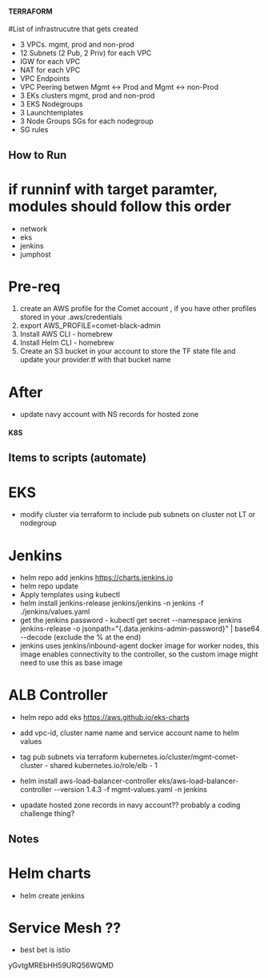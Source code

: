 #### TERRAFORM
#List of infrastrucutre that gets created
 - 3 VPCs. mgmt, prod and non-prod
 - 12 Subnets (2 Pub, 2 Priv) for each VPC
 - IGW for each VPC
 - NAT for each VPC
 - VPC Endpoints
 - VPC Peering betwen Mgmt <-> Prod and Mgmt <-> non-Prod
 - 3 EKs clusters mgmt, prod and non-prod
 - 3 EKS Nodegroups
 - 3 Launchtemplates
 - 3 Node Groups SGs for each nodegroup 
 - SG rules

## How to Run
# if runninf with target paramter, modules should follow this order

- network
- eks
- jenkins
- jumphost

# Pre-req

1. create an AWS profile for the Comet account , if you have other profiles stored in your .aws/credentials
2. export AWS_PROFILE=comet-black-admin
3. Install AWS CLI - homebrew
4. Install Helm CLI - homebrew
5. Create an S3 bucket in your account to store the TF state file and update your provider.tf with that bucket name


# After
- update navy account with NS records for hosted zone



#### K8S

## Items to scripts (automate)

# EKS
- modify cluster via terraform to include pub subnets on cluster not LT or nodegroup

# Jenkins
- helm repo add jenkins https://charts.jenkins.io
- helm repo update
- Apply templates using kubectl
- helm install jenkins-release jenkins/jenkins -n jenkins -f ./jenkins/values.yaml
- get the jenkins password - kubectl get secret --namespace jenkins jenkins-release -o jsonpath="{.data.jenkins-admin-password}" | base64 --decode (exclude the % at the end)
- jenkins uses jenkins/inbound-agent docker image  for worker nodes, this image enables connectivity to the controller, so the custom image might need to use this as base image

# ALB Controller

- helm repo add eks https://aws.github.io/eks-charts
- add vpc-id, cluster name name and service account name to helm values
- tag pub subnets via terraform
    kubernetes.io/cluster/mgmt-comet-cluster - shared
    kubernetes.io/role/elb - 1
    
- helm install aws-load-balancer-controller eks/aws-load-balancer-controller --version 1.4.3 -f mgmt-values.yaml  -n jenkins

- upadate hosted zone records in navy account?? probably a coding challenge thing?


## Notes
# Helm charts
-  helm create jenkins

# Service Mesh ??
- best bet is istio

yGvtgMREbHH59URQ56WQMD
